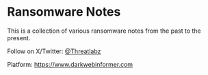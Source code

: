 # Ransomware Notes

This is a collection of various ransomware notes from the past to the present.

Follow on X/Twitter: [@Threatlabz](https://x.com/DarkWebInformer)

Platform: https://www.darkwebinformer.com
